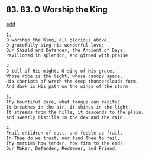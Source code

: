 
## 83.  83. O Worship the King
[edit](https://docs.google.com/document/d/1ICsqWYj0HaWOl3U5iCQ%2D90yIGdT211sM/edit?mode=html)






    1.
    O worship the King, all glorious above,
    O gratefully sing His wonderful love;
    Our Shield and Defender, the Ancient of Days,
    Pavilioned in splendor, and girded with praise.

    2.
    O tell of His might, O sing of His grace,
    Whose robe is the light, whose canopy space,
    His chariots of wrath the deep thunderclouds form,
    And dark is His path on the wings of the storm.

    3.
    Thy bountiful care, what tongue can recite?
    It breathes in the air, it shines in the light;
    It streams from the hills, it descends to the plain,
    And sweetly distills in the dew and the rain.

    4.
    Frail children of dust, and feeble as frail,
    In Thee do we trust, nor find Thee to fail;
    Thy mercies how tender, how firm to the end!
    Our Maker, Defender, Redeemer, and Friend.
